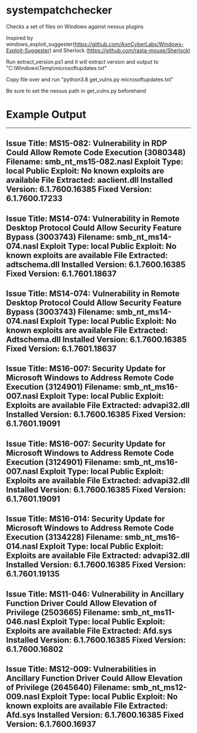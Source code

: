 # systempatchchecker
Checks a set of files on Windows against nessus plugins

Inspired by windows_exploit_suggester(https://github.com/AonCyberLabs/Windows-Exploit-Suggester) and Sherlock (https://github.com/rasta-mouse/Sherlock)

Run extract_version.ps1 and it will extract version and output to "C:\Windows\Temp\microsoftupdates.txt"

Copy file over and run "python3.8 get_vulns.py microsoftupdates.txt"

Be sure to set the nessus path in get_vulns.py beforehand

# Example Output

------------------------------------------------------------------------------------------------------------------------------
Issue Title: MS15-082: Vulnerability in RDP Could Allow Remote Code Execution (3080348)
Filename: smb_nt_ms15-082.nasl
Exploit Type: local
Public Exploit: No known exploits are available
File Extracted: aaclient.dll
Installed Version: 6.1.7600.16385
Fixed Version: 6.1.7600.17233
------------------------------------------------------------------------------------------------------------------------------
Issue Title: MS14-074: Vulnerability in Remote Desktop Protocol Could Allow Security Feature Bypass (3003743)
Filename: smb_nt_ms14-074.nasl
Exploit Type: local
Public Exploit: No known exploits are available
File Extracted: adtschema.dll
Installed Version: 6.1.7600.16385
Fixed Version: 6.1.7601.18637
------------------------------------------------------------------------------------------------------------------------------
Issue Title: MS14-074: Vulnerability in Remote Desktop Protocol Could Allow Security Feature Bypass (3003743)
Filename: smb_nt_ms14-074.nasl
Exploit Type: local
Public Exploit: No known exploits are available
File Extracted: Adtschema.dll
Installed Version: 6.1.7600.16385
Fixed Version: 6.1.7601.18637
------------------------------------------------------------------------------------------------------------------------------
Issue Title: MS16-007: Security Update for Microsoft Windows to Address Remote Code Execution (3124901)
Filename: smb_nt_ms16-007.nasl
Exploit Type: local
Public Exploit: Exploits are available
File Extracted: advapi32.dll
Installed Version: 6.1.7600.16385
Fixed Version: 6.1.7601.19091
------------------------------------------------------------------------------------------------------------------------------
Issue Title: MS16-007: Security Update for Microsoft Windows to Address Remote Code Execution (3124901)
Filename: smb_nt_ms16-007.nasl
Exploit Type: local
Public Exploit: Exploits are available
File Extracted: advapi32.dll
Installed Version: 6.1.7600.16385
Fixed Version: 6.1.7601.19091
------------------------------------------------------------------------------------------------------------------------------
Issue Title: MS16-014: Security Update for Microsoft Windows to Address Remote Code Execution (3134228)
Filename: smb_nt_ms16-014.nasl
Exploit Type: local
Public Exploit: Exploits are available
File Extracted: advapi32.dll
Installed Version: 6.1.7600.16385
Fixed Version: 6.1.7601.19135
------------------------------------------------------------------------------------------------------------------------------
Issue Title: MS11-046: Vulnerability in Ancillary Function Driver Could Allow Elevation of Privilege (2503665)
Filename: smb_nt_ms11-046.nasl
Exploit Type: local
Public Exploit: Exploits are available
File Extracted: Afd.sys
Installed Version: 6.1.7600.16385
Fixed Version: 6.1.7600.16802
------------------------------------------------------------------------------------------------------------------------------
Issue Title: MS12-009: Vulnerabilities in Ancillary Function Driver Could Allow Elevation of Privilege (2645640)
Filename: smb_nt_ms12-009.nasl
Exploit Type: local
Public Exploit: No known exploits are available
File Extracted: Afd.sys
Installed Version: 6.1.7600.16385
Fixed Version: 6.1.7600.16937
------------------------------------------------------------------------------------------------------------------------------



